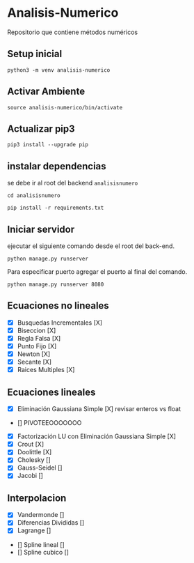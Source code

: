 # Analisis-Numerico
Repositorio que contiene métodos numéricos

## Setup inicial
``python3 -m venv analisis-numerico``
## Activar Ambiente
``source analisis-numerico/bin/activate``

## Actualizar pip3

``pip3 install --upgrade pip``

## instalar dependencias
se debe ir al root del backend `analisisnumero`

``cd analisisnumero``

``pip install -r requirements.txt``
## Iniciar servidor

ejecutar el siguiente comando desde el root del back-end.

``python manage.py runserver``

Para especificar puerto agregar el puerto al final del comando.

``python manage.py runserver 8080``

## Ecuaciones no lineales
- [X] Busquedas Incrementales [X]
- [X] Biseccion [X]
- [X] Regla Falsa [X]
- [X] Punto Fijo [X]
- [X] Newton [X]
- [X] Secante [X]
- [X] Raices Multiples [X]
## Ecuaciones lineales
- [X] Eliminación Gaussiana Simple [X] revisar enteros vs float
- [] PIVOTEEOOOOOOO
- [X] Factorización LU con Eliminación Gaussiana Simple [X]
- [X] Crout [X]
- [X] Doolittle [X]
- [X] Cholesky []
- [X] Gauss-Seidel []
- [X] Jacobi []
## Interpolacion
- [X] Vandermonde []
- [X] Diferencias Divididas []
- [X] Lagrange []
- [] Spline lineal []
- [] Spline cubico []